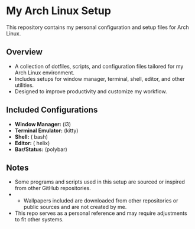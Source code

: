 # My Arch Linux Setup

This repository contains my personal configuration and setup files for Arch Linux.

## Overview

- A collection of dotfiles, scripts, and configuration files tailored for my Arch Linux environment.
- Includes setups for window manager, terminal, shell, editor, and other utilities.
- Designed to improve productivity and customize my workflow.

## Included Configurations

- **Window Manager:** (i3)
- **Terminal Emulator:** (kitty)
- **Shell:** ( bash)
- **Editor:** ( helix)
- **Bar/Status:** (polybar)




## Notes

- Some programs and scripts used in this setup are sourced or inspired from other GitHub repositories.
- - Wallpapers included are downloaded from other repositories or public sources and are not created by me.
- This repo serves as a personal reference and may require adjustments to fit other systems.

